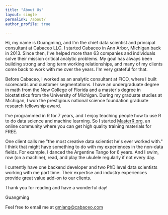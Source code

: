 ```yaml
---
title: "About Us"
layout: single
permalink: /about/
author_profile: true

---
```


Hi, my name is Guangming, and I'm the chief data scientist and principal consultant at Cabaceo LLC. I started Cabaceo in Ann Arbor, Michigan back in 2013. Since then, I've helped more than 63 companies and individuals solve their mission critical analytic problems. My goal has always been building strong and long term working relationships, and many of my clients come back to work with me over the years. I'm very grateful for that.

Before Cabaceo, I worked as an analytic consultant at FICO, where I built scorecards and customer segmentations. I have an undergraduate degree in math from the New College of Florida and a master's degree in biostatistics from the University of Michigan. During my graduate studies at Michigan, I won the prestigious national science foundation graduate research fellowship award.

I've programmed in R for 7 years, and I enjoy teaching people how to use R to do data science and machine learning. So I started [MasterR.org](http://masterr.org), an online community where you can get high quality training materials for FREE.

One client calls me "the most creative data scientist he's ever worked with." I think that might have something to do with my experiences in the non-data fields. For example, I danced the Argentine Tango for 6 years. And I swim, row (on a machine), read, and play the ukulele regularly if not every day.

I currently have one backend developer and two PhD level data scientists working with me part time. Their expertise and industry experiences provide great value add-on to our clients.

Thank you for reading and have a wonderful day!

Guangming

Feel free to email me at gmlang@cabaceo.com 
